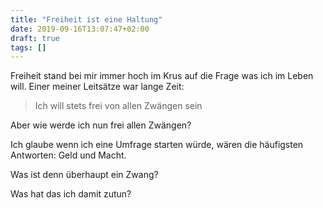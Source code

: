 ```yaml
---
title: "Freiheit ist eine Haltung"
date: 2019-09-16T13:07:47+02:00
draft: true
tags: []
---
```


Freiheit stand bei mir immer hoch im Krus auf die Frage was ich im Leben will. Einer meiner Leitsätze war lange Zeit:

> Ich will stets frei von allen Zwängen sein

Aber wie werde ich nun frei allen Zwängen?

Ich glaube wenn ich eine Umfrage starten würde, wären die häufigsten Antworten: Geld und Macht.




Was ist denn überhaupt ein Zwang?

Was hat das ich damit zutun?